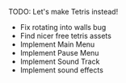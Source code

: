 TODO: Let's make Tetris instead!
* Fix rotating into walls bug
* Find nicer free tetris assets
* Implement Main Menu
* Implement Pause Menu
* Implement Sound Track
* Implement sound effects


